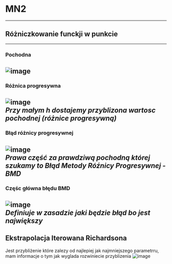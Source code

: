 # MN2
---
## Różniczkowanie funckji w punkcie
---
### Pochodna
![image](https://github.com/KaNiuSii/MN2/assets/123270897/bac4bbc0-de76-43f2-90f1-dfdcb75599dc)
---
### Różnica progresywna
![image](https://github.com/KaNiuSii/MN2/assets/123270897/d7467033-2a40-4c9f-a66c-4926fb028e95)
<br>
*Przy małym h dostajemy przyblizona wartosc pochodnej (różnice progresywną)*
---
### Błąd różnicy progresywnej
![image](https://github.com/KaNiuSii/MN2/assets/123270897/4eaee330-7e14-47a9-a3d6-9a092dbe1aa3)
<br>
*Prawa część za prawdziwą pochodną której szukamy to Błąd Metody Róźnicy Progresywnej - BMD*
---
### Częśc główna błędu BMD
![image](https://github.com/KaNiuSii/MN2/assets/123270897/24c7b790-4279-42a2-8569-c966c597317b)
<br>
*Definiuje w zasadzie jaki będzie błąd bo jest największy*
---
## Ekstrapolacja Iterowana Richardsona
Jest przybliżenie które zalezy od najlepiej jak najmniejszego parametrru, mam informacje o tym jak wyglada rozwiniecie przyblizenia
![image](https://github.com/KaNiuSii/MN2/assets/123270897/592e34ec-b492-4683-9986-a4cbf1c25dae)
<br>

